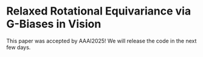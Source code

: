 # Relaxed Rotational Equivariance via G-Biases in Vision

This paper was accepted by AAAI2025! We will release the code in the next few days.
